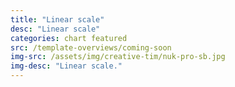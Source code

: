 ```yaml
---
title: "Linear scale"
desc: "Linear scale"
categories: chart featured
src: /template-overviews/coming-soon
img-src: /assets/img/creative-tim/nuk-pro-sb.jpg
img-desc: "Linear scale."
---
```

